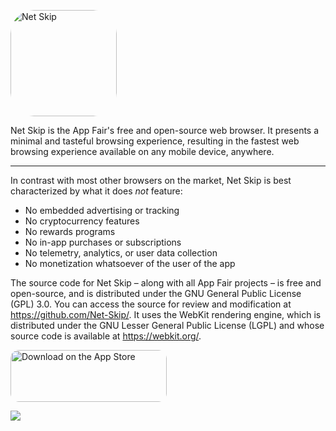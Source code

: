 <a href="https://apps.apple.com/us/app/net-skip/id1640618584?itscg=30200&amp;itsct=apps_box_appicon" style="width: 170px; height: 170px; border-radius: 22%; overflow: hidden; display: inline-block; vertical-align: middle;"><img src="https://is1-ssl.mzstatic.com/image/thumb/Purple221/v4/e6/2c/ca/e62cca73-3e0c-98e9-bf42-47b5a1dd8e61/AppIcon-0-0-1x_U007emarketing-0-4-85-220.png/540x540bb.jpg" alt="Net Skip" style="width: 170px; height: 170px; border-radius: 22%; overflow: hidden; display: inline-block; vertical-align: middle; margin-left: auto; margin-right: auto;" /></a>


Net Skip is the App Fair's free and open-source web browser. It presents a minimal and tasteful browsing experience, resulting in the fastest web browsing experience available on any mobile device, anywhere.

<hr />

In contrast with most other browsers on the market, Net Skip is best characterized by what it does *not* feature:

  * No embedded advertising or tracking
  * No cryptocurrency features
  * No rewards programs
  * No in-app purchases or subscriptions
  * No telemetry, analytics, or user data collection
  * No monetization whatsoever of the user of the app

The source code for Net Skip – along with all App Fair projects – is free and open-source, and is distributed under the GNU General Public License (GPL) 3.0. You can access the source for review and modification at https://github.com/Net-Skip/. It uses the WebKit rendering engine, which is distributed under the GNU Lesser General Public License (LGPL) and whose source code is available at https://webkit.org/.


<a href="https://apps.apple.com/us/app/net-skip/id1640618584?itsct=apps_box_badge&amp;itscg=30200" style="display: inline-block; overflow: hidden; border-radius: 13px; width: 250px; height: 83px;"><img src="https://tools.applemediaservices.com/api/badges/download-on-the-app-store/black/en-us?size=250x83&amp;releaseDate=1712102400" alt="Download on the App Store" style="border-radius: 13px; width: 250px; height: 83px; margin-left: auto; margin-right: auto;" /></a>

<img src="https://tools-qr-production.s3.amazonaws.com/output/apple-toolbox/f3def0ff616ff2105dd360e0b9567003/607b6691123309838a1bbc4c39e24951.png" />
